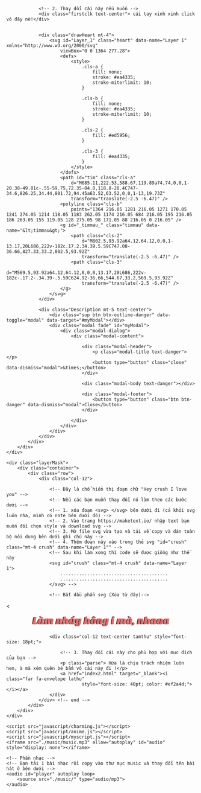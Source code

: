 <!DOCTYPE html>
<html lang="en">

<head>
	<meta charset="UTF-8">
	<!-- 1. Thay đổi tiêu đề của website -->
	<title>Bé Gia Hân</title>
	<link rel="shortcut icon" href="./img/heart.png" type="image/x-icon" />
	<meta name="viewport" content="width=device-width, initial-scale=1, shrink-to-fit=no">
	<link rel="stylesheet" href="https://maxcdn.bootstrapcdn.com/bootstrap/4.0.0/css/bootstrap.min.css"
		integrity="sha384-Gn5384xqQ1aoWXA+058RXPxPg6fy4IWvTNh0E263XmFcJlSAwiGgFAW/dAiS6JXm" crossorigin="anonymous">
	<link href="https://fonts.googleapis.com/css?family=Dancing+Script:700" rel="stylesheet">
	<link rel="stylesheet" href="1.css">
	<link href="https://fonts.googleapis.com/css?family=Sacramento" rel="stylesheet">
	<link href="https://fonts.googleapis.com/css?family=Roboto+Condensed" rel="stylesheet">
	<script src="https://ajax.googleapis.com/ajax/libs/jquery/3.3.1/jquery.min.js"></script>
	<script src="https://cdnjs.cloudflare.com/ajax/libs/popper.js/1.12.9/umd/popper.min.js"></script>
	<script src="https://maxcdn.bootstrapcdn.com/bootstrap/4.0.0/js/bootstrap.min.js"></script>
	<script defer src="https://use.fontawesome.com/releases/v5.0.8/js/all.js"></script>
</head>

<body>
	<div class="container">
		<div class="row mt-5 main">
			<div class="col-12 text-center">

				<!-- 2. Thay đổi cái này nếu muốn -->
				<div class="firstclk text-center"> cái tay xinh xinh click vô đây nè!</div>


				<div class="drawHeart mt-4">
					<svg id="Layer_1" class="heart" data-name="Layer 1" xmlns="http://www.w3.org/2000/svg"
						viewBox="0 0 1364 277.28">
						<defs>
							<style>
								.cls-a {
									fill: none;
									stroke: #ea4335;
									stroke-miterlimit: 10;
								}

								.cls-b {
									fill: none;
									stroke: #ea4335;
									stroke-miterlimit: 10;
								}

								.cls-2 {
									fill: #ed5956;
								}

								.cls-3 {
									fill: #ea4335;
								}
							</style>
						</defs>
						<path id="tim" class="cls-a"
							d="M685.11,222.53,588.67,119.89a74,74,0,0,1-20.38-49.81c-.55-59.75,72.35-84.8,118.8-28.4C747-34.6,826.25,34.44,801.72,94.45a63.52,63.52,0,0,1-13,19.73Z"
							transform="translate(-2.5 -6.47)" />
						<polyline class="cls-b"
							points="1364 216.05 1281 216.05 1271 170.05 1241 274.05 1214 118.05 1183 262.05 1174 216.05 684 216.05 195 216.05 186 263.05 155 119.05 128 275.05 98 171.05 88 216.05 0 216.05" />
						<g id="_timmau_" class="timmau" data-name="&lt;timmau&gt;">
							<path class="cls-2"
								d="M802.5,93.92a64.12,64.12,0,0,1-13.17,20L686,222v-182c.17.2.34.39.5.59C747.08-36.66,827.33,33.2,802.5,93.92Z"
								transform="translate(-2.5 -6.47)" />
							<path class="cls-3"
								d="M569.5,93.92a64.12,64.12,0,0,0,13.17,20L686,222v-182c-.17.2-.34.39-.5.59C624.92-36.66,544.67,33.2,569.5,93.92Z"
								transform="translate(-2.5 -6.47)" />
						</g>
					</svg>
				</div>

				<div class="Description mt-5 text-center">
					<div class="sup btn btn-outline-danger" data-toggle="modal" data-target="#myModal"></div>
					<div class="modal fade" id="myModal">
						<div class="modal-dialog">
							<div class="modal-content">

								<div class="modal-header">
									<p class="modal-title text-danger"></p>
									<button type="button" class="close" data-dismiss="modal">&times;</button>
								</div>

								<div class="modal-body text-danger"></div>

								<div class="modal-footer">
									<button type="button" class="btn btn-danger" data-dismiss="modal">Close</button>
								</div>

							</div>
						</div>
					</div>
				</div>
			</div>
		</div>
	</div>

	<div class="layerMask">
		<div class="container">
			<div class="row">
				<div class="col-12">

					<!-- Đây là chổ hiển thị đoạn chữ "Hey crush I love you" -->
					<!-- Nếu các bạn muốn thay đổi nó làm theo các bước dưới -->
					<!-- 1. xóa đoạn <svg> </svg> bên dưới đi (cả khỏi svg luôn nha, mình có note bên dưới đó) -->
					<!-- 2. Vào trang https://maketext.io/ nhập text bạn muốn đồi chọn style và download svg -->
					<!-- 3. Mở file svg vừa tạo và tải về copy và dán toàn bộ nôi dung bên dưới ghi chú này -->
					<!-- 4. Thêm đoạn này vào trong thẻ svg "id="crush" class="mt-4 crush" data-name="Layer 1"" -->
					<!-- Sau khi làm xong thì code sẽ được giống như thế này
					<svg id="crush" class="mt-4 crush" data-name="Layer 1">
						........................................
						........................................
					</svg> -->

					<!-- Bắt đầu phần svg (Xóa từ đây)-->
<<svg width="1176.1275634765625px" height="122.021240234375px" xmlns="http://www.w3.org/2000/svg" viewBox="-338.06378173828125 13.9893798828125 1176.1275634765625 122.021240234375" style="background: rgba(0, 0, 0, 0);" preserveAspectRatio="xMidYMid"><defs><filter id="editing-extrude-glow"><feFlood flood-color="#333333" result="flood-1"></feFlood><feMorphology operator="erode" radius="1" in="SourceAlpha" result="erode"></feMorphology><feComposite operator="in" in="flood-1" in2="erode" result="comp1"></feComposite><feConvolveMatrix order="3,3" divisor="1" in="comp1" result="convolve" kernelMatrix="0 0 0 1 1 1 0 0 0"></feConvolveMatrix><feOffset dx="-3" dy="0" in="convolve" result="extrude"></feOffset><feComposite operator="in" in="flood-1" in2="extrude" result="comp-extrude"></feComposite><feFlood flood-color="#000000" result="flood-2"></feFlood><feComposite operator="in" in="flood-2" in2="SourceAlpha" result="comp2"></feComposite><feMorphology operator="dilate" radius="1" in="comp2" result="dilate"></feMorphology><feOffset dx="-4.5" dy="0" in="dilate" result="offset"></feOffset><feGaussianBlur in="offset" stdDeviation="5.8" result="blur"></feGaussianBlur><feComponentTransfer in="blur" result="shadow"><feFuncA type="linear" slope="0.8" intercept="-0.2"></feFuncA></feComponentTransfer><feMerge><feMergeNode in="shadow"></feMergeNode><feMergeNode in="comp-extrude"></feMergeNode><feMergeNode in="SourceGraphic"></feMergeNode></feMerge></filter></defs><g filter="url(#editing-extrude-glow)"><g transform="translate(-174.15998655557632, 106.03218841552734)"><path d="M27.84-9.86L27.84-9.86L27.84-9.86Q29.06-8.32 29.06-5.34L29.06-5.34L29.06-5.34Q29.06-2.37 26.78-0.54L26.78-0.54L26.78-0.54Q24.51 1.28 20.54 1.28L20.54 1.28L20.54 1.28Q18.24 1.28 14.66 0.77L14.66 0.77L14.66 0.77Q7.62-0.32 5.60-0.32L5.60-0.32L5.60-0.32Q3.58-0.32 2.75-0.22L2.75-0.22L2.75-0.22Q1.92-0.13 0.58 0L0.58 0L8.32-42.24L22.34-42.24L15.94-7.04L15.94-7.04Q16.77-6.91 17.54-6.91L17.54-6.91L19.14-6.91L19.14-6.91Q24.51-6.91 27.84-9.86ZM36.13-1.92L36.13-1.92L36.13-1.92Q34.62-3.58 33.95-6.21L33.95-6.21L33.95-6.21Q33.28-8.83 33.28-13.12L33.28-13.12L33.28-13.12Q33.28-17.41 34.75-21.31L34.75-21.31L34.75-21.31Q36.22-25.22 38.91-28.03L38.91-28.03L38.91-28.03Q44.42-33.92 53.50-33.92L53.50-33.92L53.50-33.92Q56.77-33.92 59.14-32.83L59.14-32.83L70.08-33.92L65.34-8.96L65.34-8.96Q65.15-8.19 65.15-6.78L65.15-6.78L65.15-6.78Q65.15-5.38 66.02-4.48L66.02-4.48L66.02-4.48Q66.88-3.58 68.16-3.46L68.16-3.46L68.16-3.46Q67.52-1.28 65.18 0L65.18 0L65.18 0Q62.85 1.28 60.22 1.28L60.22 1.28L60.22 1.28Q57.60 1.28 55.84 0.29L55.84 0.29L55.84 0.29Q54.08-0.70 53.57-2.37L53.57-2.37L53.57-2.37Q52.54-0.77 50.37 0.26L50.37 0.26L50.37 0.26Q48.19 1.28 45.28 1.28L45.28 1.28L45.28 1.28Q42.37 1.28 40 0.51L40 0.51L40 0.51Q37.63-0.26 36.13-1.92ZM49.63-27.90L49.63-27.90L49.63-27.90Q48.90-26.75 48.26-24.80L48.26-24.80L48.26-24.80Q47.62-22.85 46.56-17.63L46.56-17.63L46.56-17.63Q45.50-12.42 45.50-8.70L45.50-8.70L45.50-8.70Q45.50-4.99 46.08-3.90L46.08-3.90L46.08-3.90Q46.66-2.82 47.68-2.82L47.68-2.82L47.68-2.82Q49.73-2.82 51.23-4.77L51.23-4.77L51.23-4.77Q52.74-6.72 53.31-10.18L53.31-10.18L56.70-28.93L56.70-28.93Q55.36-30.08 53.79-30.08L53.79-30.08L53.79-30.08Q52.22-30.08 51.30-29.57L51.30-29.57L51.30-29.57Q50.37-29.06 49.63-27.90ZM46.40-42.11L46.40-42.11L46.40-42.11Q45.63-43.26 45.63-44.74L45.63-44.74L45.63-44.74Q45.63-48.13 47.94-49.02L47.94-49.02L63.04-39.68L61.70-36.61L53.82-38.08L53.82-38.08Q48.45-39.04 46.40-42.11ZM119.62 1.28L119.62 1.28L119.62 1.28Q111.87 1.28 111.87-4.74L111.87-4.74L111.87-4.74Q111.87-7.36 112.99-12.45L112.99-12.45L112.99-12.45Q114.11-17.54 114.50-19.58L114.50-19.58L114.50-19.58Q115.39-24.26 115.39-25.73L115.39-25.73L115.39-25.73Q115.39-28.99 112.96-28.99L112.96-28.99L112.96-28.99Q111.36-28.99 109.82-26.78L109.82-26.78L109.82-26.78Q108.29-24.58 107.58-20.16L107.58-20.16L103.62 0L91.14 1.28L94.59-16.13L94.59-16.13Q95.17-19.01 95.68-22.27L95.68-22.27L95.68-22.27Q96.19-25.54 96.19-26.05L96.19-26.05L96.19-26.05Q96.19-28.99 94.02-28.99L94.02-28.99L94.02-28.99Q92.54-28.99 90.94-26.82L90.94-26.82L90.94-26.82Q89.34-24.64 88.45-20.16L88.45-20.16L84.54 0L71.94 1.28L78.66-32.64L89.09-33.92L88-27.46L88-27.46Q89.66-30.91 92.74-32.42L92.74-32.42L92.74-32.42Q95.81-33.92 100.61-33.92L100.61-33.92L100.61-33.92Q103.36-33.92 105.15-32.58L105.15-32.58L105.15-32.58Q106.94-31.23 107.52-29.06L107.52-29.06L107.52-29.06Q108.61-31.30 111.39-32.61L111.39-32.61L111.39-32.61Q114.18-33.92 117.60-33.92L117.60-33.92L117.60-33.92Q121.02-33.92 122.72-33.18L122.72-33.18L122.72-33.18Q124.42-32.45 125.44-31.23L125.44-31.23L125.44-31.23Q127.17-28.99 127.17-24.90L127.17-24.90L127.17-24.90Q127.17-20.86 125.44-12.48L125.44-12.48L125.44-12.48Q124.54-8.38 124.54-6.88L124.54-6.88L124.54-6.88Q124.54-5.38 125.41-4.48L125.41-4.48L125.41-4.48Q126.27-3.58 127.55-3.46L127.55-3.46L127.55-3.46Q126.91-1.28 124.70 0L124.70 0L124.70 0Q122.50 1.28 119.62 1.28ZM172.74 1.28L172.74 1.28L172.74 1.28Q164.99 1.28 164.99-4.74L164.99-4.74L164.99-4.74Q165.06-6.40 165.57-9.22L165.57-9.22L166.72-15.10L166.72-15.10Q168.45-23.42 168.45-25.28L168.45-25.28L168.45-25.28Q168.45-28.99 166.27-28.99L166.27-28.99L166.27-28.99Q162.62-28.99 160.70-19.46L160.70-19.46L156.93 0L144.06 1.28L150.72-32.70L161.22-33.92L160.19-27.65L160.19-27.65Q163.20-33.92 172.42-33.92L172.42-33.92L172.42-33.92Q176.90-33.92 178.78-32.03L178.78-32.03L178.78-32.03Q180.67-30.14 180.67-25.92L180.67-25.92L180.67-25.92Q180.67-21.95 178.62-12.67L178.62-12.67L178.62-12.67Q177.66-8.51 177.66-6.94L177.66-6.94L177.66-6.94Q177.66-5.38 178.53-4.48L178.53-4.48L178.53-4.48Q179.39-3.58 180.67-3.46L180.67-3.46L180.67-3.46Q180.03-1.28 177.82 0L177.82 0L177.82 0Q175.62 1.28 172.74 1.28ZM217.98-7.10L217.98-7.10L217.98-7.10Q217.98-4.29 220.86-3.46L220.86-3.46L220.86-3.46Q220.16-1.09 217.41 0.19L217.41 0.19L217.41 0.19Q215.10 1.28 212.58 1.28L212.58 1.28L212.58 1.28Q210.05 1.28 208.74 0.61L208.74 0.61L208.74 0.61Q207.42-0.06 206.72-1.15L206.72-1.15L206.72-1.15Q205.57-2.82 205.57-5.95L205.57-5.95L205.57-5.95Q205.57-7.81 206.59-12.93L206.59-12.93L207.49-17.79L207.49-17.79Q208.58-23.36 208.58-25.41L208.58-25.41L208.58-25.41Q208.58-28.99 206.59-28.99L206.59-28.99L206.59-28.99Q204.10-28.99 202.50-25.34L202.50-25.34L202.50-25.34Q201.86-23.94 201.41-21.82L201.41-21.82L197.06 0L184.19 1.28L193.22-44.80L206.08-46.08L205.57-43.52L205.57-43.52Q203.78-33.66 202.24-30.34L202.24-30.34L202.24-30.34Q205.82-33.92 212.42-33.92L212.42-33.92L212.42-33.92Q219.39-33.92 220.67-29.31L220.67-29.31L220.67-29.31Q221.12-27.84 221.12-26.56L221.12-26.56L221.12-26.56Q221.12-25.28 221.02-24.29L221.02-24.29L221.02-24.29Q220.93-23.30 220.61-21.50L220.61-21.50L219.78-16.90L218.30-9.66L218.30-9.66Q217.98-8.19 217.98-7.10ZM242.75-39.87L257.86-49.22L257.86-49.22Q260.16-48.32 260.16-44.99L260.16-44.99L260.16-44.99Q260.16-42.18 257.47-40.38L257.47-40.38L257.47-40.38Q255.23-38.85 251.97-38.27L251.97-38.27L244.10-36.80L242.75-39.87ZM228.83-1.92L228.83-1.92L228.83-1.92Q227.33-3.58 226.66-6.21L226.66-6.21L226.66-6.21Q225.98-8.83 225.98-13.12L225.98-13.12L225.98-13.12Q225.98-17.41 227.46-21.31L227.46-21.31L227.46-21.31Q228.93-25.22 231.62-28.03L231.62-28.03L231.62-28.03Q237.12-33.92 246.21-33.92L246.21-33.92L246.21-33.92Q249.47-33.92 251.84-32.83L251.84-32.83L262.78-33.92L258.05-8.96L258.05-8.96Q257.86-8.19 257.86-6.78L257.86-6.78L257.86-6.78Q257.86-5.38 258.72-4.48L258.72-4.48L258.72-4.48Q259.58-3.58 260.86-3.46L260.86-3.46L260.86-3.46Q260.22-1.28 257.89 0L257.89 0L257.89 0Q255.55 1.28 252.93 1.28L252.93 1.28L252.93 1.28Q250.30 1.28 248.54 0.29L248.54 0.29L248.54 0.29Q246.78-0.70 246.27-2.37L246.27-2.37L246.27-2.37Q245.25-0.77 243.07 0.26L243.07 0.26L243.07 0.26Q240.90 1.28 237.98 1.28L237.98 1.28L237.98 1.28Q235.07 1.28 232.70 0.51L232.70 0.51L232.70 0.51Q230.34-0.26 228.83-1.92ZM242.34-27.90L242.34-27.90L242.34-27.90Q241.60-26.75 240.96-24.80L240.96-24.80L240.96-24.80Q240.32-22.85 239.26-17.63L239.26-17.63L239.26-17.63Q238.21-12.42 238.21-8.70L238.21-8.70L238.21-8.70Q238.21-4.99 238.78-3.90L238.78-3.90L238.78-3.90Q239.36-2.82 240.38-2.82L240.38-2.82L240.38-2.82Q242.43-2.82 243.94-4.77L243.94-4.77L243.94-4.77Q245.44-6.72 246.02-10.18L246.02-10.18L249.41-28.93L249.41-28.93Q248.06-30.08 246.50-30.08L246.50-30.08L246.50-30.08Q244.93-30.08 244-29.57L244-29.57L244-29.57Q243.07-29.06 242.34-27.90ZM286.59-7.23L286.59-7.23L286.59-7.23Q283.26-3.78 277.18-3.78L277.18-3.78L277.18-3.78Q269.57-3.78 267.97-9.34L267.97-9.34L267.97-9.34Q267.46-11.01 267.46-12.86L267.46-12.86L267.46-12.86Q267.46-14.72 267.84-16.64L267.84-16.64L270.85-32.64L283.84-33.92L280.32-15.30L280.32-15.30Q280.19-14.46 280-13.57L280-13.57L280-13.57Q279.81-12.67 279.81-11.74L279.81-11.74L279.81-11.74Q279.81-10.82 280.13-10.21L280.13-10.21L280.13-10.21Q280.45-9.60 280.90-9.22L280.90-9.22L280.90-9.22Q281.66-8.70 283.04-8.70L283.04-8.70L283.04-8.70Q284.42-8.70 285.60-10.37L285.60-10.37L285.60-10.37Q286.78-12.03 287.36-14.91L287.36-14.91L290.88-32.64L303.49-33.92L298.69-8.77L298.69-8.77Q296.32 3.52 291.46 8.38L291.46 8.38L291.46 8.38Q288.96 10.88 285.73 11.87L285.73 11.87L285.73 11.87Q282.50 12.86 278.34 12.86L278.34 12.86L278.34 12.86Q271.62 12.86 267.78 10.75L267.78 10.75L267.78 10.75Q263.94 8.64 263.94 5.12L263.94 5.12L263.94 5.12Q263.94 2.50 265.92 0.99L265.92 0.99L265.92 0.99Q267.90-0.51 270.98-0.51L270.98-0.51L270.98-0.51Q273.66-0.51 275.71 0.64L275.71 0.64L275.71 0.64Q276.93 1.34 277.50 2.24L277.50 2.24L277.50 2.24Q276.03 3.52 276.03 5.63L276.03 5.63L276.03 5.63Q276.03 8.45 278.59 8.45L278.59 8.45L278.59 8.45Q282.82 8.45 285.25-1.28L285.25-1.28L285.25-1.28Q285.95-4.16 286.59-7.23ZM351.17-7.10L351.17-7.10L351.17-7.10Q351.17-4.29 354.05-3.46L354.05-3.46L354.05-3.46Q353.34-1.09 350.59 0.19L350.59 0.19L350.59 0.19Q348.29 1.28 345.76 1.28L345.76 1.28L345.76 1.28Q343.23 1.28 341.92 0.61L341.92 0.61L341.92 0.61Q340.61-0.06 339.90-1.15L339.90-1.15L339.90-1.15Q338.75-2.82 338.75-5.95L338.75-5.95L338.75-5.95Q338.75-7.81 339.78-12.93L339.78-12.93L340.67-17.79L340.67-17.79Q341.76-23.36 341.76-25.41L341.76-25.41L341.76-25.41Q341.76-28.99 339.78-28.99L339.78-28.99L339.78-28.99Q337.28-28.99 335.68-25.34L335.68-25.34L335.68-25.34Q335.04-23.94 334.59-21.82L334.59-21.82L330.24 0L317.38 1.28L326.40-44.80L339.26-46.08L338.75-43.52L338.75-43.52Q336.96-33.66 335.42-30.34L335.42-30.34L335.42-30.34Q339.01-33.92 345.60-33.92L345.60-33.92L345.60-33.92Q352.58-33.92 353.86-29.31L353.86-29.31L353.86-29.31Q354.30-27.84 354.30-26.56L354.30-26.56L354.30-26.56Q354.30-25.28 354.21-24.29L354.21-24.29L354.21-24.29Q354.11-23.30 353.79-21.50L353.79-21.50L352.96-16.90L351.49-9.66L351.49-9.66Q351.17-8.19 351.17-7.10ZM373.18 1.28L373.18 1.28L373.18 1.28Q359.10 1.28 359.10-11.97L359.10-11.97L359.10-11.97Q359.10-21.38 364.29-27.46L364.29-27.46L364.29-27.46Q369.79-33.92 379.33-33.92L379.33-33.92L379.33-33.92Q386.24-33.92 389.76-30.72L389.76-30.72L389.76-30.72Q393.28-27.52 393.28-20.80L393.28-20.80L393.28-20.80Q393.28-10.56 387.78-4.61L387.78-4.61L387.78-4.61Q382.40 1.28 373.18 1.28ZM374.85-26.56L374.85-26.56L374.85-26.56Q374.08-24.83 373.47-22.24L373.47-22.24L373.47-22.24Q372.86-19.65 372.10-15.55L372.10-15.55L372.10-15.55Q371.33-11.46 371.33-6.40L371.33-6.40L371.33-6.40Q371.33-4.74 371.87-3.65L371.87-3.65L371.87-3.65Q372.42-2.56 373.89-2.56L373.89-2.56L373.89-2.56Q375.36-2.56 376.29-3.26L376.29-3.26L376.29-3.26Q377.22-3.97 377.92-5.63L377.92-5.63L377.92-5.63Q379.20-8.58 380.22-14.05L380.22-14.05L380.22-14.05Q381.25-19.52 381.34-21.89L381.34-21.89L381.34-21.89Q381.44-24.26 381.44-26.02L381.44-26.02L381.44-26.02Q381.44-27.78 380.93-28.93L380.93-28.93L380.93-28.93Q380.42-30.08 378.98-30.08L378.98-30.08L378.98-30.08Q377.54-30.08 376.58-29.18L376.58-29.18L376.58-29.18Q375.62-28.29 374.85-26.56ZM371.26-36.86L369.15-40.83L381.63-49.15L391.42-40.77L388.22-36.86L380.74-41.47L371.26-36.86ZM424.13 1.28L424.13 1.28L424.13 1.28Q416.38 1.28 416.38-4.74L416.38-4.74L416.38-4.74Q416.45-6.40 416.96-9.22L416.96-9.22L418.11-15.10L418.11-15.10Q419.84-23.42 419.84-25.28L419.84-25.28L419.84-25.28Q419.84-28.99 417.66-28.99L417.66-28.99L417.66-28.99Q414.02-28.99 412.10-19.46L412.10-19.46L408.32 0L395.46 1.28L402.11-32.70L412.61-33.92L411.58-27.65L411.58-27.65Q414.59-33.92 423.81-33.92L423.81-33.92L423.81-33.92Q428.29-33.92 430.18-32.03L430.18-32.03L430.18-32.03Q432.06-30.14 432.06-25.92L432.06-25.92L432.06-25.92Q432.06-21.95 430.02-12.67L430.02-12.67L430.02-12.67Q429.06-8.51 429.06-6.94L429.06-6.94L429.06-6.94Q429.06-5.38 429.92-4.48L429.92-4.48L429.92-4.48Q430.78-3.58 432.06-3.46L432.06-3.46L432.06-3.46Q431.42-1.28 429.22 0L429.22 0L429.22 0Q427.01 1.28 424.13 1.28ZM441.73-26.75L441.73-26.75L441.73-26.75Q443.90-29.82 447.20-31.87L447.20-31.87L447.20-31.87Q450.50-33.92 454.53-33.92L454.53-33.92L454.53-33.92Q458.56-33.92 460.48-32.64L460.48-32.64L473.02-33.92L468.67-9.34L468.67-9.34Q466.43 3.20 461.70 8.13L461.70 8.13L461.70 8.13Q457.15 12.80 448.32 12.80L448.32 12.80L448.32 12.80Q441.60 12.80 437.76 10.69L437.76 10.69L437.76 10.69Q433.92 8.58 433.92 5.06L433.92 5.06L433.92 5.06Q433.92 2.43 435.90 0.93L435.90 0.93L435.90 0.93Q437.89-0.58 440.96-0.58L440.96-0.58L440.96-0.58Q443.65-0.58 445.70 0.64L445.70 0.64L445.70 0.64Q446.91 1.28 447.49 2.18L447.49 2.18L447.49 2.18Q446.02 3.46 446.02 5.57L446.02 5.57L446.02 5.57Q446.02 8.32 448.58 8.32L448.58 8.32L448.58 8.32Q452.86 8.32 455.30-1.79L455.30-1.79L455.30-1.79Q456-4.54 456.58-7.30L456.58-7.30L456.58-7.30Q453.70-3.78 447.17-3.78L447.17-3.78L447.17-3.78Q442.62-3.78 440-5.95L440-5.95L440-5.95Q437.38-8.13 437.38-13.25L437.38-13.25L437.38-13.25Q437.38-16.45 438.46-20.06L438.46-20.06L438.46-20.06Q439.55-23.68 441.73-26.75ZM450.05-13.06L450.05-13.06L450.05-13.06Q450.05-8.70 452.29-8.70L452.29-8.70L452.29-8.70Q453.82-8.70 455.30-10.37L455.30-10.37L455.30-10.37Q456.45-11.71 456.90-13.70L456.90-13.70L460.16-30.14L460.16-30.14Q459.84-30.21 459.52-30.34L459.52-30.34L459.52-30.34Q458.88-30.59 458.05-30.59L458.05-30.59L458.05-30.59Q454.14-30.59 451.84-24.19L451.84-24.19L451.84-24.19Q450.05-19.20 450.05-13.06ZM504.06-3.52L504.06-3.52L504.06-3.52Q502.08 1.28 495.74 1.28L495.74 1.28L495.74 1.28Q492.48 1.28 490.43-0.96L490.43-0.96L490.43-0.96Q488.70-2.94 488.70-4.93L488.70-4.93L488.70-4.93Q488.70-10.11 491.07-20.22L491.07-20.22L493.44-32.64L506.43-33.92L502.53-13.70L502.53-13.70Q501.44-8.96 501.44-7.30L501.44-7.30L501.44-7.30Q501.44-3.65 504.06-3.52ZM494.59-41.54L494.59-41.54L494.59-41.54Q494.59-44.03 496.67-45.38L496.67-45.38L496.67-45.38Q498.75-46.72 501.76-46.72L501.76-46.72L501.76-46.72Q504.77-46.72 506.59-45.38L506.59-45.38L506.59-45.38Q508.42-44.03 508.42-41.54L508.42-41.54L508.42-41.54Q508.42-39.04 506.40-37.76L506.40-37.76L506.40-37.76Q504.38-36.48 501.38-36.48L501.38-36.48L501.38-36.48Q498.37-36.48 496.48-37.76L496.48-37.76L496.48-37.76Q494.59-39.04 494.59-41.54ZM568.77 1.28L568.77 1.28L568.77 1.28Q561.02 1.28 561.02-4.74L561.02-4.74L561.02-4.74Q561.02-7.36 562.14-12.45L562.14-12.45L562.14-12.45Q563.26-17.54 563.65-19.58L563.65-19.58L563.65-19.58Q564.54-24.26 564.54-25.73L564.54-25.73L564.54-25.73Q564.54-28.99 562.11-28.99L562.11-28.99L562.11-28.99Q560.51-28.99 558.98-26.78L558.98-26.78L558.98-26.78Q557.44-24.58 556.74-20.16L556.74-20.16L552.77 0L540.29 1.28L543.74-16.13L543.74-16.13Q544.32-19.01 544.83-22.27L544.83-22.27L544.83-22.27Q545.34-25.54 545.34-26.05L545.34-26.05L545.34-26.05Q545.34-28.99 543.17-28.99L543.17-28.99L543.17-28.99Q541.70-28.99 540.10-26.82L540.10-26.82L540.10-26.82Q538.50-24.64 537.60-20.16L537.60-20.16L533.70 0L521.09 1.28L527.81-32.64L538.24-33.92L537.15-27.46L537.15-27.46Q538.82-30.91 541.89-32.42L541.89-32.42L541.89-32.42Q544.96-33.92 549.76-33.92L549.76-33.92L549.76-33.92Q552.51-33.92 554.30-32.58L554.30-32.58L554.30-32.58Q556.10-31.23 556.67-29.06L556.67-29.06L556.67-29.06Q557.76-31.30 560.54-32.61L560.54-32.61L560.54-32.61Q563.33-33.92 566.75-33.92L566.75-33.92L566.75-33.92Q570.18-33.92 571.87-33.18L571.87-33.18L571.87-33.18Q573.57-32.45 574.59-31.23L574.59-31.23L574.59-31.23Q576.32-28.99 576.32-24.90L576.32-24.90L576.32-24.90Q576.32-20.86 574.59-12.48L574.59-12.48L574.59-12.48Q573.70-8.38 573.70-6.88L573.70-6.88L573.70-6.88Q573.70-5.38 574.56-4.48L574.56-4.48L574.56-4.48Q575.42-3.58 576.70-3.46L576.70-3.46L576.70-3.46Q576.06-1.28 573.86 0L573.86 0L573.86 0Q571.65 1.28 568.77 1.28ZM584.42-1.92L584.42-1.92L584.42-1.92Q582.91-3.58 582.24-6.21L582.24-6.21L582.24-6.21Q581.57-8.83 581.57-13.12L581.57-13.12L581.57-13.12Q581.57-17.41 583.04-21.31L583.04-21.31L583.04-21.31Q584.51-25.22 587.20-28.03L587.20-28.03L587.20-28.03Q592.70-33.92 601.79-33.92L601.79-33.92L601.79-33.92Q605.06-33.92 607.42-32.83L607.42-32.83L618.37-33.92L613.63-8.96L613.63-8.96Q613.44-8.19 613.44-6.78L613.44-6.78L613.44-6.78Q613.44-5.38 614.30-4.48L614.30-4.48L614.30-4.48Q615.17-3.58 616.45-3.46L616.45-3.46L616.45-3.46Q615.81-1.28 613.47 0L613.47 0L613.47 0Q611.14 1.28 608.51 1.28L608.51 1.28L608.51 1.28Q605.89 1.28 604.13 0.29L604.13 0.29L604.13 0.29Q602.37-0.70 601.86-2.37L601.86-2.37L601.86-2.37Q600.83-0.77 598.66 0.26L598.66 0.26L598.66 0.26Q596.48 1.28 593.57 1.28L593.57 1.28L593.57 1.28Q590.66 1.28 588.29 0.51L588.29 0.51L588.29 0.51Q585.92-0.26 584.42-1.92ZM597.92-27.90L597.92-27.90L597.92-27.90Q597.18-26.75 596.54-24.80L596.54-24.80L596.54-24.80Q595.90-22.85 594.85-17.63L594.85-17.63L594.85-17.63Q593.79-12.42 593.79-8.70L593.79-8.70L593.79-8.70Q593.79-4.99 594.37-3.90L594.37-3.90L594.37-3.90Q594.94-2.82 595.97-2.82L595.97-2.82L595.97-2.82Q598.02-2.82 599.52-4.77L599.52-4.77L599.52-4.77Q601.02-6.72 601.60-10.18L601.60-10.18L604.99-28.93L604.99-28.93Q603.65-30.08 602.08-30.08L602.08-30.08L602.08-30.08Q600.51-30.08 599.58-29.57L599.58-29.57L599.58-29.57Q598.66-29.06 597.92-27.90ZM594.69-42.11L594.69-42.11L594.69-42.11Q593.92-43.26 593.92-44.74L593.92-44.74L593.92-44.74Q593.92-48.13 596.22-49.02L596.22-49.02L611.33-39.68L609.98-36.61L602.11-38.08L602.11-38.08Q596.74-39.04 594.69-42.11ZM616.19 8.26L616.19 8.26L616.19 8.26Q621.12 2.94 621.12-3.71L621.12-3.71L621.12-3.71Q621.12-5.76 620.42-7.68L620.42-7.68L620.42-7.68Q621.18-8.19 622.72-8.54L622.72-8.54L622.72-8.54Q624.26-8.90 625.41-8.90L625.41-8.90L625.41-8.90Q628.22-8.90 629.89-7.39L629.89-7.39L629.89-7.39Q631.55-5.89 631.55-3.26L631.55-3.26L631.55-3.26Q631.55-0.64 630.53 1.47L630.53 1.47L630.53 1.47Q629.50 3.58 627.78 5.18L627.78 5.18L627.78 5.18Q624.06 8.64 618.94 8.64L618.94 8.64L618.94 8.64Q617.92 8.64 616.19 8.26ZM677.82 1.28L677.82 1.28L677.82 1.28Q670.08 1.28 670.08-4.74L670.08-4.74L670.08-4.74Q670.14-6.40 670.66-9.22L670.66-9.22L671.81-15.10L671.81-15.10Q673.54-23.42 673.54-25.28L673.54-25.28L673.54-25.28Q673.54-28.99 671.36-28.99L671.36-28.99L671.36-28.99Q667.71-28.99 665.79-19.46L665.79-19.46L662.02 0L649.15 1.28L655.81-32.70L666.30-33.92L665.28-27.65L665.28-27.65Q668.29-33.92 677.50-33.92L677.50-33.92L677.50-33.92Q681.98-33.92 683.87-32.03L683.87-32.03L683.87-32.03Q685.76-30.14 685.76-25.92L685.76-25.92L685.76-25.92Q685.76-21.95 683.71-12.67L683.71-12.67L683.71-12.67Q682.75-8.51 682.75-6.94L682.75-6.94L682.75-6.94Q682.75-5.38 683.62-4.48L683.62-4.48L683.62-4.48Q684.48-3.58 685.76-3.46L685.76-3.46L685.76-3.46Q685.12-1.28 682.91 0L682.91 0L682.91 0Q680.70 1.28 677.82 1.28ZM723.07-7.10L723.07-7.10L723.07-7.10Q723.07-4.29 725.95-3.46L725.95-3.46L725.95-3.46Q725.25-1.09 722.50 0.19L722.50 0.19L722.50 0.19Q720.19 1.28 717.66 1.28L717.66 1.28L717.66 1.28Q715.14 1.28 713.82 0.61L713.82 0.61L713.82 0.61Q712.51-0.06 711.81-1.15L711.81-1.15L711.81-1.15Q710.66-2.82 710.66-5.95L710.66-5.95L710.66-5.95Q710.66-7.81 711.68-12.93L711.68-12.93L712.58-17.79L712.58-17.79Q713.66-23.36 713.66-25.41L713.66-25.41L713.66-25.41Q713.66-28.99 711.68-28.99L711.68-28.99L711.68-28.99Q709.18-28.99 707.58-25.34L707.58-25.34L707.58-25.34Q706.94-23.94 706.50-21.82L706.50-21.82L702.14 0L689.28 1.28L698.30-44.80L711.17-46.08L710.66-43.52L710.66-43.52Q708.86-33.66 707.33-30.34L707.33-30.34L707.33-30.34Q710.91-33.92 717.50-33.92L717.50-33.92L717.50-33.92Q724.48-33.92 725.76-29.31L725.76-29.31L725.76-29.31Q726.21-27.84 726.21-26.56L726.21-26.56L726.21-26.56Q726.21-25.28 726.11-24.29L726.11-24.29L726.11-24.29Q726.02-23.30 725.70-21.50L725.70-21.50L724.86-16.90L723.39-9.66L723.39-9.66Q723.07-8.19 723.07-7.10ZM733.92-1.92L733.92-1.92L733.92-1.92Q732.42-3.58 731.74-6.21L731.74-6.21L731.74-6.21Q731.07-8.83 731.07-13.12L731.07-13.12L731.07-13.12Q731.07-17.41 732.54-21.31L732.54-21.31L732.54-21.31Q734.02-25.22 736.70-28.03L736.70-28.03L736.70-28.03Q742.21-33.92 751.30-33.92L751.30-33.92L751.30-33.92Q754.56-33.92 756.93-32.83L756.93-32.83L767.87-33.92L763.14-8.96L763.14-8.96Q762.94-8.19 762.94-6.78L762.94-6.78L762.94-6.78Q762.94-5.38 763.81-4.48L763.81-4.48L763.81-4.48Q764.67-3.58 765.95-3.46L765.95-3.46L765.95-3.46Q765.31-1.28 762.98 0L762.98 0L762.98 0Q760.64 1.28 758.02 1.28L758.02 1.28L758.02 1.28Q755.39 1.28 753.63 0.29L753.63 0.29L753.63 0.29Q751.87-0.70 751.36-2.37L751.36-2.37L751.36-2.37Q750.34-0.77 748.16 0.26L748.16 0.26L748.16 0.26Q745.98 1.28 743.07 1.28L743.07 1.28L743.07 1.28Q740.16 1.28 737.79 0.51L737.79 0.51L737.79 0.51Q735.42-0.26 733.92-1.92ZM747.42-27.90L747.42-27.90L747.42-27.90Q746.69-26.75 746.05-24.80L746.05-24.80L746.05-24.80Q745.41-22.85 744.35-17.63L744.35-17.63L744.35-17.63Q743.30-12.42 743.30-8.70L743.30-8.70L743.30-8.70Q743.30-4.99 743.87-3.90L743.87-3.90L743.87-3.90Q744.45-2.82 745.47-2.82L745.47-2.82L745.47-2.82Q747.52-2.82 749.02-4.77L749.02-4.77L749.02-4.77Q750.53-6.72 751.10-10.18L751.10-10.18L754.50-28.93L754.50-28.93Q753.15-30.08 751.58-30.08L751.58-30.08L751.58-30.08Q750.02-30.08 749.09-29.57L749.09-29.57L749.09-29.57Q748.16-29.06 747.42-27.90ZM773.86-1.92L773.86-1.92L773.86-1.92Q772.35-3.58 771.68-6.21L771.68-6.21L771.68-6.21Q771.01-8.83 771.01-13.12L771.01-13.12L771.01-13.12Q771.01-17.41 772.48-21.31L772.48-21.31L772.48-21.31Q773.95-25.22 776.64-28.03L776.64-28.03L776.64-28.03Q782.14-33.92 791.23-33.92L791.23-33.92L791.23-33.92Q794.50-33.92 796.86-32.83L796.86-32.83L807.81-33.92L803.07-8.96L803.07-8.96Q802.88-8.19 802.88-6.78L802.88-6.78L802.88-6.78Q802.88-5.38 803.74-4.48L803.74-4.48L803.74-4.48Q804.61-3.58 805.89-3.46L805.89-3.46L805.89-3.46Q805.25-1.28 802.91 0L802.91 0L802.91 0Q800.58 1.28 797.95 1.28L797.95 1.28L797.95 1.28Q795.33 1.28 793.57 0.29L793.57 0.29L793.57 0.29Q791.81-0.70 791.30-2.37L791.30-2.37L791.30-2.37Q790.27-0.77 788.10 0.26L788.10 0.26L788.10 0.26Q785.92 1.28 783.01 1.28L783.01 1.28L783.01 1.28Q780.10 1.28 777.73 0.51L777.73 0.51L777.73 0.51Q775.36-0.26 773.86-1.92ZM787.36-27.90L787.36-27.90L787.36-27.90Q786.62-26.75 785.98-24.80L785.98-24.80L785.98-24.80Q785.34-22.85 784.29-17.63L784.29-17.63L784.29-17.63Q783.23-12.42 783.23-8.70L783.23-8.70L783.23-8.70Q783.23-4.99 783.81-3.90L783.81-3.90L783.81-3.90Q784.38-2.82 785.41-2.82L785.41-2.82L785.41-2.82Q787.46-2.82 788.96-4.77L788.96-4.77L788.96-4.77Q790.46-6.72 791.04-10.18L791.04-10.18L794.43-28.93L794.43-28.93Q793.09-30.08 791.52-30.08L791.52-30.08L791.52-30.08Q789.95-30.08 789.02-29.57L789.02-29.57L789.02-29.57Q788.10-29.06 787.36-27.90ZM813.79-1.92L813.79-1.92L813.79-1.92Q812.29-3.58 811.62-6.21L811.62-6.21L811.62-6.21Q810.94-8.83 810.94-13.12L810.94-13.12L810.94-13.12Q810.94-17.41 812.42-21.31L812.42-21.31L812.42-21.31Q813.89-25.22 816.58-28.03L816.58-28.03L816.58-28.03Q822.08-33.92 831.17-33.92L831.17-33.92L831.17-33.92Q834.43-33.92 836.80-32.83L836.80-32.83L847.74-33.92L843.01-8.96L843.01-8.96Q842.82-8.19 842.82-6.78L842.82-6.78L842.82-6.78Q842.82-5.38 843.68-4.48L843.68-4.48L843.68-4.48Q844.54-3.58 845.82-3.46L845.82-3.46L845.82-3.46Q845.18-1.28 842.85 0L842.85 0L842.85 0Q840.51 1.28 837.89 1.28L837.89 1.28L837.89 1.28Q835.26 1.28 833.50 0.29L833.50 0.29L833.50 0.29Q831.74-0.70 831.23-2.37L831.23-2.37L831.23-2.37Q830.21-0.77 828.03 0.26L828.03 0.26L828.03 0.26Q825.86 1.28 822.94 1.28L822.94 1.28L822.94 1.28Q820.03 1.28 817.66 0.51L817.66 0.51L817.66 0.51Q815.30-0.26 813.79-1.92ZM827.30-27.90L827.30-27.90L827.30-27.90Q826.56-26.75 825.92-24.80L825.92-24.80L825.92-24.80Q825.28-22.85 824.22-17.63L824.22-17.63L824.22-17.63Q823.17-12.42 823.17-8.70L823.17-8.70L823.17-8.70Q823.17-4.99 823.74-3.90L823.74-3.90L823.74-3.90Q824.32-2.82 825.34-2.82L825.34-2.82L825.34-2.82Q827.39-2.82 828.90-4.77L828.90-4.77L828.90-4.77Q830.40-6.72 830.98-10.18L830.98-10.18L834.37-28.93L834.37-28.93Q833.02-30.08 831.46-30.08L831.46-30.08L831.46-30.08Q829.89-30.08 828.96-29.57L828.96-29.57L828.96-29.57Q828.03-29.06 827.30-27.90Z" fill="#eb6c6c"></path></g></g><style>text {
  font-size: 64px;
  font-family: Arial Black;
  dominant-baseline: central;
  text-anchor: middle;
}</style></svg>
					<!-- Kết thúc phần svg (Xóa tới đây)-->

					<div class="col-12 text-center tamthu" style="font-size: 18pt;">

						<!-- 3. Thay đổi cái này cho phù hợp với mục đích của bạn -->
						<p class="parse"> Hứa là chịu trách nhiệm luôn hen, à mà xém quên bé bấm vô cái này đi !</p>
						<a href="index2.html" target="_blank"><i class="far fa-envelope lathu"
								style="font-size: 40pt; color: #ef2a4d;"></i></a>
					</div>
				</div> <!-- end -->
			</div>
		</div>
	</div>

	<script src="javascript/charming.js"></script>
	<script src="javascript/anime.js"></script>
	<script src="javascript/myscript.js"></script>
	<iframe src="./music/music.mp3" allow="autoplay" id="audio" style="display: none"></iframe>

	<!-- Phần nhạc -->
	<!-- Bạn tải 1 bài nhạc rồi copy vào thư mục music và thay đổi tên bài hát ở bên dưới -->
	<audio id="player" autoplay loop>
		<source src="./music/" type="audio/mp3">
	</audio>
</body>

</html>
